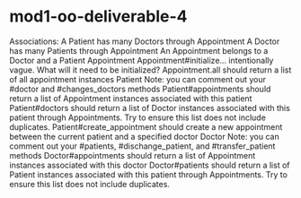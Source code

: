 # mod1-oo-deliverable-4

Associations:
A Patient has many Doctors through Appointment
A Doctor has many Patients through Appointment
An Appointment belongs to a Doctor and a Patient
Appointment
Appointment#initialize… intentionally vague. What will it need to be initialized?
Appointment.all should return a list of all appointment instances 
Patient
Note: you can comment out your #doctor and #changes_doctors methods
Patient#appointments should return a list of Appointment instances associated with this patient 
Patient#doctors should return a list of Doctor instances associated with this patient through Appointments. Try to ensure this list does not include duplicates.
Patient#create_appointment should create a new appointment between the current patient and a specified doctor
Doctor
Note: you can comment out your #patients, #dischange_patient, and #transfer_patient methods
Doctor#appointments should return a list of Appointment instances associated with this doctor 
Doctor#patients should return a list of Patient instances associated with this patient through Appointments. Try to ensure this list does not include duplicates.